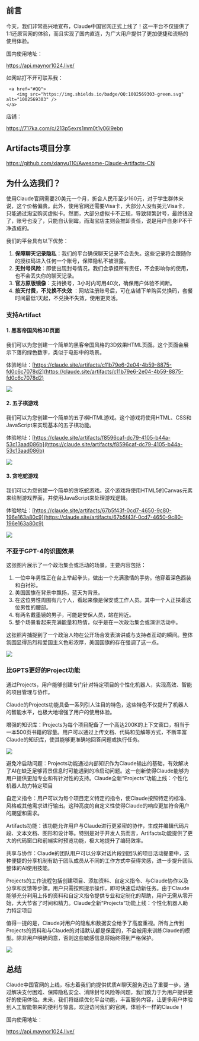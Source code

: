 ## 前言

今天，我们非常高兴地宣布，Claude中国官网正式上线了！这一平台不仅提供了1:1还原官网的体验，而且实现了国内直连，为广大用户提供了更加便捷和流畅的使用体验。


国内使用地址：

 https://api.maynor1024.live/ 

如网站打不开可联系我：

     <a href="#QQ">
        <img src="https://img.shields.io/badge/QQ:1002569303-green.svg" alt="1002569303" />
    </a>

店铺：

https://717ka.com/c/213p5exrs1mm0t1y06l9ebn



## Artifacts项目分享

https://github.com/xianyu110/Awesome-Claude-Artifacts-CN

## 为什么选我们？

使用Claude官网需要20美元一个月，折合人民币至少160元，对于学生群体来说，这个价格偏贵。此外，使用官网还需要Visa卡，大部分人没有美元Visa卡，只能通过淘宝购买虚拟卡。然而，大部分虚拟卡不正规，导致频繁封号，最终钱没了，账号也没了，只能自认倒霉。而淘宝店主则会推卸责任，说是用户自身IP不干净造成的。

我们的平台具有以下优势：

1. **保障聊天记录隐私**：我们的平台确保聊天记录不会丢失。这些记录将会跟随你的授权码进入任何一个账号，保障隐私不被泄露。
2. **无封号风险**：即使出现封号情况，我们会承担所有责任，不会影响你的使用，也不会丢失你的聊天记录。
3. **官方原版镜像**：支持换号，3小时内可用40次，确保用户体验不间断。
4. **按天付费，不兑换不失效** ：网站注册账号后，可在店铺下单购买兑换码，套餐时间最低1天起，不兑换不失效，使用更灵活。

### 支持Artifact

#### 1. 黑客帝国风格3D页面

我们可以为您创建一个简单的黑客帝国风格的3D效果HTML页面。这个页面会展示下落的绿色数字，类似于电影中的场景。

体验地址：[https://claude.site/artifacts/c11b79e6-2e04-4b59-8875-fd0c6c7078d2](https://claude.site/artifacts/c11b79e6-2e04-4b59-8875-fd0c6c7078d2)

![](https://files.mdnice.com/user/68592/f95e0e32-aba2-49b8-a306-bdb66bd3da0e.png)

#### 2. 五子棋游戏

我们可以为您创建一个简单的五子棋HTML游戏。这个游戏将使用HTML、CSS和JavaScript来实现基本的五子棋功能。

体验地址：[https://claude.site/artifacts/f8596caf-dc79-4105-b44a-53c13aad086b](https://claude.site/artifacts/f8596caf-dc79-4105-b44a-53c13aad086b)

![](https://files.mdnice.com/user/68592/f8298182-2e71-4088-8301-131673ea9889.png)

#### 3. 贪吃蛇游戏

我们可以为您创建一个简单的贪吃蛇游戏。这个游戏将使用HTML5的Canvas元素来绘制游戏界面，并使用JavaScript来处理游戏逻辑。

体验地址：[https://claude.site/artifacts/67b5f43f-0cd7-4650-9c80-196e163a80c9](https://claude.site/artifacts/67b5f43f-0cd7-4650-9c80-196e163a80c9)

![](https://files.mdnice.com/user/68592/5795e1e7-27f9-4ed8-b3e4-21854d54bcbb.png)

### 不亚于GPT-4的识图效果

这张图片展示了一个政治集会或活动的场景。主要内容包括：

1. 一位中年男性正在台上举起拳头，做出一个充满激情的手势。他穿着深色西装和白衬衫。
2. 美国国旗在背景中飘扬，蓝天为背景。
3. 在这位男性周围有几个人，看起来像是保安或工作人员。其中一个人正扶着这位男性的腰部。
4. 有两名戴墨镜的男子，可能是安保人员，站在附近。
5. 整个场景看起来充满能量和热情，似乎是在一次政治集会或演讲活动中。

这张照片捕捉到了一个政治人物在公开场合发表演讲或与支持者互动的瞬间。整体氛围显得热烈和爱国主义色彩浓厚，美国国旗的存在强调了这一点。

![](https://files.mdnice.com/user/68592/d2ddf8a0-e3b6-41ec-b675-9fc2569ec8bc.png)

### 比GPTS更好的Project功能
通过Projects，用户能够创建专门针对特定项目的个性化机器人，实现高效、智能的项目管理与协作。

Claude的Projects功能具备一系列引人注目的特色，这些特色不仅提升了机器人的智能水平，也极大地增强了用户的使用体验。

增强的知识库：Projects为每个项目配备了一个高达200K的上下文窗口，相当于一本500页书籍的容量。用户可以通过上传文档、代码和见解等方式，不断丰富Claude的知识库，使其能够更准确地回答问题或执行任务。

![](https://files.mdnice.com/user/68592/ff733da4-85e2-4365-aa88-be7c74e41162.png)

避免冷启动问题：Projects功能通过内部知识作为Claude输出的基础，有效解决了AI在缺乏足够背景信息时可能遇到的冷启动问题。这一创新使得Claude能够为用户提供更加专业和有针对性的支持。Claude全新“Projects”功能上线：个性化机器人助力特定项目

自定义指令：用户可以为每个项目定义特定的指令，使Claude按照特定的标准、风格或其他需求进行输出。这种高度的自定义性使得Claude的响应更加符合用户的期望和需求。

Artifacts功能：该功能允许用户与Claude进行更紧密的协作，生成并编辑代码片段、文本文档、图形和设计等。特别是对于开发人员而言，Artifacts功能提供了更大的代码窗口和前端实时预览功能，极大地提升了编码效率。

共享与协作：Claude的团队用户可以分享对话片段到团队的项目活动提要中，这种便捷的分享机制有助于团队成员从不同的工作方式中获得灵感，进一步提升团队整体的AI使用技能。

Projects的工作流程包括创建项目、添加资料、自定义指令、与Claude协作以及分享和反馈等步骤。用户只需按照提示操作，即可快速启动新任务。由于Claude能够充分利用上传的资料和自定义指令提供专业和定制化的帮助，用户无需从零开始，大大节省了时间和精力。Claude全新“Projects”功能上线：个性化机器人助力特定项目

值得一提的是，Claude对用户的隐私和数据安全给予了高度重视。所有上传到Projects的资料和与Claude的对话默认都是保密的，不会被用来训练Claude的模型。除非用户明确同意，否则这些敏感信息将始终得到严格保护。

![](https://files.mdnice.com/user/68592/6f181679-e0c9-4a6b-b839-d280902e43c9.png)



## 总结

Claude中国官网的上线，标志着我们向提供优质AI聊天服务迈出了重要一步。通过解决支付困难、保障隐私安全、消除封号风险等问题，我们致力于为用户提供更好的使用体验。未来，我们将继续优化平台功能，丰富服务内容，让更多用户体验到人工智能带来的便利与惊喜。欢迎访问我们的官网，体验不一样的Claude！

国内使用地址：

https://api.maynor1024.live/

